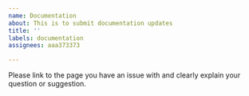 ```yaml
---
name: Documentation
about: This is to submit documentation updates
title: ''
labels: documentation
assignees: aaa373373

---
```


Please link to the page you have an issue with and clearly explain your question or suggestion.
